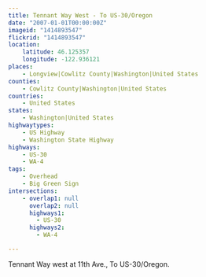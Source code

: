 ```yaml
---
title: Tennant Way West - To US-30/Oregon
date: "2007-01-01T00:00:00Z"
imageid: "1414893547"
flickrid: "1414893547"
location:
    latitude: 46.125357
    longitude: -122.936121
places:
    - Longview|Cowlitz County|Washington|United States
counties:
    - Cowlitz County|Washington|United States
countries:
    - United States
states:
    - Washington|United States
highwaytypes:
    - US Highway
    - Washington State Highway
highways:
    - US-30
    - WA-4
tags:
    - Overhead
    - Big Green Sign
intersections:
    - overlap1: null
      overlap2: null
      highways1:
        - US-30
      highways2:
        - WA-4

---
```

Tennant Way west at 11th Ave., To US-30/Oregon.